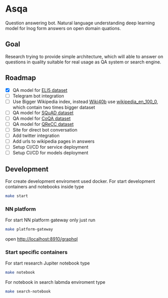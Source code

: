 # Asqa

Question answering bot. Natural language understanding deep learning model for lnog form answers on open domain quations.

## Goal

Research trying to provide simple architecture, which will able to answer on questions in quality suitable for real usage as QA system or search engine.

## Roadmap

- [x] QA model for [ELI5 dataset](https://facebookresearch.github.io/ELI5/explore.html)
- [ ] Telegram bot integration
- [ ] Use Bigger Wikipedia index, instead [Wiki40b](https://www.tensorflow.org/datasets/catalog/wiki40b) use [wikipedia_en_100_0](https://huggingface.co/datasets/wiki_snippets), which contain two times bigger dataset
- [ ] QA model for [SQuAD dataset](https://rajpurkar.github.io/SQuAD-explorer/)
- [ ] QA model for [CoQA dataset](https://stanfordnlp.github.io/coqa/)
- [ ] QA model for [QReCC dataset](https://github.com/apple/ml-qrecc)
- [ ] Site for direct bot conversation
- [ ] Add twitter integration
- [ ] Add urls to wikipedia pages in answers
- [ ] Setup CI/CD for service deployment
- [ ] Setup CI/CD for models deployment

## Development

For create development enviroment used docker. For start development containers and notebooks inside type

```bash
make start
```

### NN platform

For start NN platform gateway only just run

```bash
make platform-gateway
```

open <http://localhost:8910/graphql>

### Start specific containers

For start research Jupiter notebook type

```bash
make notebook
```

For notebook in search labmda enviroment type

```bash
make search-notebook
```
